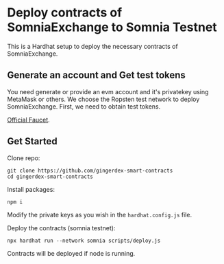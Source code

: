 # Deploy contracts of SomniaExchange to Somnia Testnet

This is a Hardhat setup to deploy the necessary contracts of SomniaExchange.
## Generate an account and Get test tokens

You need generate or provide an evm account and it's privatekey using MetaMask or others. We choose the Ropsten test network to deploy SomniaExchange. First, we need to obtain test tokens.

 [Official Faucet](https://testnet.somnia.network/).

## Get Started

Clone repo:
``` 
git clone https://github.com/gingerdex-smart-contracts
cd gingerdex-smart-contracts
```

Install packages:
```
npm i
```

Modify the private keys as you wish in the `hardhat.config.js` file.

Deploy the contracts (somnia testnet):
```
npx hardhat run --network somnia scripts/deploy.js
```

Contracts will be deployed if node is running.

